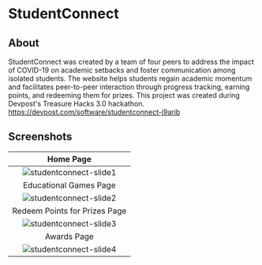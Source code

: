 # StudentConnect
## About
StudentConnect was created by a team of four peers to address the impact of COVID-19 on academic setbacks and foster communication among isolated students. The website helps students regain academic momentum and facilitates peer-to-peer interaction through progress tracking, earning points, and redeeming them for prizes.
This project was created during Devpost's Treasure Hacks 3.0 hackathon. https://devpost.com/software/studentconnect-j9arib
## Screenshots
| Home Page |
|   :---:  |
| ![studentconnect-slide1](https://github.com/sanjithsivajilingam/StudentConnect/assets/100434687/058283ac-0abd-422c-8dd6-2b1613937cd9)|
| Educational Games Page |
| ![studentconnect-slide2](https://github.com/sanjithsivajilingam/StudentConnect/assets/100434687/a1b74c56-bdac-4b21-990b-69a1610ab582)|
| Redeem Points for Prizes Page |
|![studentconnect-slide3](https://github.com/sanjithsivajilingam/StudentConnect/assets/100434687/6c9d30cf-38bb-4cd3-8ed4-f3f09794ad64)|
| Awards Page |
|![studentconnect-slide4](https://github.com/sanjithsivajilingam/StudentConnect/assets/100434687/5552ec1f-70a9-4aaa-8ec4-5a1a82023b0c)| 
